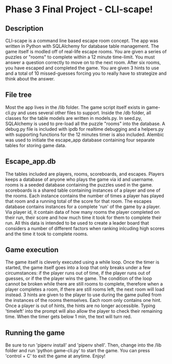 # Phase 3 Final Project - CLI-scape!

## Description

CLI-scape is a command line based escape room concept.  The app was written in Python with SQLAlchemy for database table management.  The game itself is modled off of real-life escape rooms.  You are given a series of puzzles or "rooms" to complete within a 12 minute time-limit.  You must answer a question correctly to move on to the next room.  After six rooms, you have escaped and completed the game.  You are given 3 hints to use and a total of 10 missed-guesses forcing you to really have to strategize and think about the answer.

## File tree

Most the app lives in the /lib folder.  The game script itself exists in game-cli.py and uses several other files to support.  Inside the /db folder, all classes for the table models are written in models.py.  In seed.py, SQLAlchemy is used to pre-load all the puzzle "rooms" into the database.  A debug.py file is included with ipdb for realtime debugging and a helpers.py with supporting functions for the 12 minutes timer is also included.  Alembic was used to initiate the escape_app database containing four separate tables for storing game data.

## Escape_app.db

The tables included are players, rooms, scoreboards, and escapes.  Players keeps a database of anyone who plays the game via id and username.  rooms is a seeded database containing the puzzles used in the game.  scoreboards is a shared table containing instances of a player and one of the rooms.  Each instance contains the number of times a player has played that room and a running total of the score for that room.  The escapes database contains instances for a complete 'run' of the game by a player.  Via player id, it contain data of how many rooms the player completed on their run, their score and how much time it took for them to complete their run.  All this data is intended to be used to create a leader board that considers a number of different factors when ranking inlcuding high scores and the time it took to complete rooms.

## Game execution

The game itself is cleverly executed using a while loop.  Once the timer is started, the game itself goes into a loop that only breaks under a few circumstances: if the player runs out of time, if the player runs out of guesses, or if the the player wins the game.  The condition of the loop cannot be broken while there are still rooms to complete, therefore when a player completes a room, if there are still rooms left, the next room will load instead.  3 hints are given to the player to use during the game pulled from the instances of the rooms themselves.  Each room only contains one hint.  Once a player is out of hints, the hints are no longer accessible.  Typing 'timeleft' into the prompt will also allow the player to check their remaining time.  When the timer gets below 1 min, the text will turn red.

## Running the game

Be sure to run 'pipenv install' and 'pipenv shell'.  Then, change into the /lib folder and run 'python game-cli.py' to start the game.  You can press 'control + C' to exit the game at anytime.  Enjoy!

